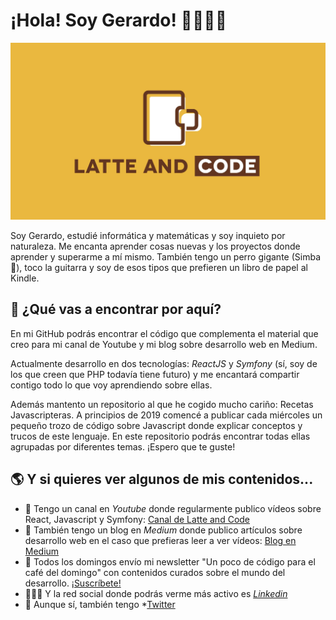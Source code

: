 # ¡Hola! Soy Gerardo! 👨🏼‍💻🦁

<img src="https://raw.githubusercontent.com/ger86/ger86/master/latte-and-code.jpg" alt="Image con mi foto de fondo y el logo de mi marca Latte and Code que representa una taza de café en formato código">

Soy Gerardo, estudié informática y matemáticas y soy inquieto por naturaleza. Me encanta aprender cosas nuevas y los proyectos donde aprender y superarme a mí mismo. También tengo un perro gigante (Simba 🦁), toco la guitarra y soy de esos tipos que prefieren un libro de papel al Kindle.


## 🧐 ¿Qué vas a encontrar por aquí?

En mi GitHub podrás encontrar el código que complementa el material que creo para mi canal de Youtube y mi blog sobre desarrollo web en Medium. 

Actualmente desarrollo en dos tecnologías: *ReactJS* y *Symfony* (sí, soy de los que creen que PHP todavía tiene futuro) y me encantará compartir contigo todo lo que voy aprendiendo sobre ellas.

Además mantento un repositorio al que he cogido mucho cariño: Recetas Javascripteras. A principios de 2019 comencé a publicar cada miércoles un pequeño trozo de código sobre Javascript donde explicar conceptos y trucos de este lenguaje. En este repositorio podrás encontrar todas ellas agrupadas por diferentes temas. ¡Espero que te guste!


## 🌎 Y si quieres ver algunos de mis contenidos...

- 🎥 Tengo un canal en *Youtube* donde regularmente publico vídeos sobre React, Javascript y Symfony: [Canal de Latte and Code](https://www.youtube.com/c/latteandcode)
- 📝 También tengo un blog en *Medium* donde publico artículos sobre desarrollo web en el caso que prefieras leer a ver vídeos: [Blog en Medium](https://medium.com/@ger86)
- 💌 Todos los domingos envío mi newsletter "Un poco de código para el café del domingo" con contenidos curados sobre el mundo del desarrollo. [¡Suscríbete!](https://eepurl.us20.list-manage.com/subscribe?u=c14cad2102bcf33bf216cc69e&id=2790da9378)
- 🧑🏼‍💻 Y la red social donde podrás verme más activo es *[Linkedin](https://www.linkedin.com/in/gerardofernandezmoreno/)*
- 🐤 Aunque sí, también tengo *[Twitter](https://twitter.com/latteandcode)

